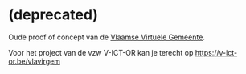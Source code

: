 # (deprecated)

Oude proof of concept van de [Vlaamse Virtuele Gemeente](http://lblod.github.io/vlavirgem/).

Voor het project van de vzw V-ICT-OR kan je terecht op https://v-ict-or.be/vlavirgem
